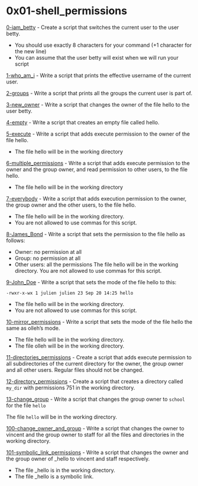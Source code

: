 # 0x01-shell_permissions

[0-iam_betty](./0-iam_betty) - Create a script that switches the current user to the user betty.
- You should use exactly 8 characters for your command (+1 character for the new line)
- You can assume that the user betty will exist when we will run your script

[1-who_am_i](./1-who_am_i) - Write a script that prints the effective username of the current user.

[2-groups](./2-groups) - Write a script that prints all the groups the current user is part of.

[3-new_owner](./3-new_owner) - Write a script that changes the owner of the file hello to the user betty.

[4-empty](./4-empty) - Write a script that creates an empty file called hello.

[5-execute](./5-execute) - Write a script that adds execute permission to the owner of the file hello.
- The file hello will be in the working directory

[6-multiple_permissions](./6-multiple_permissions) - Write a script that adds execute permission to the owner and the group owner, and read permission to other users, to the file hello.
- The file hello will be in the working directory

[7-everybody](./7-everybody) - Write a script that adds execution permission to the owner, the group owner and the other users, to the file hello.
- The file hello will be in the working directory.
- You are not allowed to use commas for this script.

[8-James_Bond](./8-James_Bond) - Write a script that sets the permission to the file hello as follows:

- Owner: no permission at all
- Group: no permission at all
- Other users: all the permissions
The file hello will be in the working directory.
You are not allowed to use commas for this script.

[9-John_Doe](./9-John_Doe) - Write a script that sets the mode of the file hello to this:


```linux
-rwxr-x-wx 1 julien julien 23 Sep 20 14:25 hello
```

- The file hello will be in the working directory.
- You are not allowed to use commas for this script.

[10-mirror_permissions](./10-mirror_permissions) - Write a script that sets the mode of the file hello the same as olleh’s mode.

- The file hello will be in the working directory.
- The file olleh will be in the working directory.

[11-directories_permissions](./11-directories_permissions) - Create a script that adds execute permission to all subdirectories of the current directory for the owner, the group owner and all other users. Regular files should not be changed.


[12-directory_permissions](./12-directory_permissions) - Create a script that creates a directory called `my_dir` with permissions 751 in the working directory.


[13-change_group](./13-change_group) - Write a script that changes the group owner to `school` for the file `hello`

The file `hello` will be in the working directory.


[100-change_owner_and_group](./100-change_owner_and_group) - Write a script that changes the owner to vincent and the group owner to staff for all the files and directories in the working directory.


[101-symbolic_link_permissions](./101-symbolic_link_permissions) - Write a script that changes the owner and the group owner of _hello to vincent and staff respectively.

- The file _hello is in the working directory.
- The file _hello is a symbolic link.



